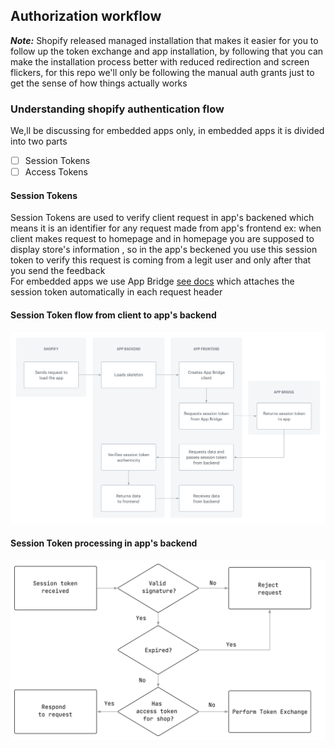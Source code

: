 ## Authorization workflow

***Note:*** Shopify released managed installation that makes it easier for you to follow up the token exchange and app installation, by following that you can make the installation process better with reduced redirection and screen flickers, for this repo we'll only be following the manual auth grants just to get the sense of how things actually works


### Understanding shopify authentication flow
We,ll be discussing for embedded apps only, in embedded apps it is divided into two parts
- [ ] Session Tokens
- [ ] Access Tokens

#### Session Tokens
Session Tokens are used to verify client request in app's backened which means it is an identifier for any request made from app's frontend ex: when client makes request to homepage and in homepage you are supposed to display store's information , so in the app's beckened you use this session token to verify this request is coming from a legit user and only after that you send the feedback<br>
For embedded apps we use App Bridge [see docs](_developer/_docs/app_bridge.md) which attaches the session token automatically in each request header


#### Session Token flow from client to app's backend

![Session Token from from client to app's backend](/_developer/resources/jwt-auth-flow-.png)


#### Session Token processing in app's backend

![Session Token porcessing in app's backend](/_developer//resources/jwt-request-flow-.webp)